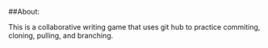 ##About:

This is a collaborative writing game that uses git hub to practice commiting, cloning, pulling, and branching.
